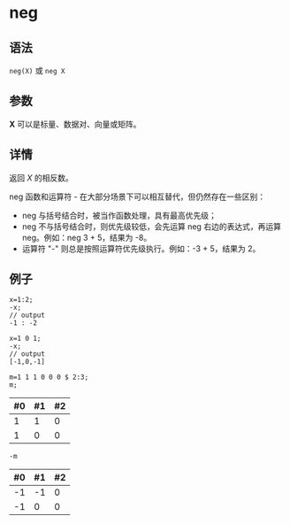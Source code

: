 # neg

## 语法

`neg(X)` 或 `neg X`

## 参数

**X** 可以是标量、数据对、向量或矩阵。

## 详情

返回 *X* 的相反数。

neg 函数和运算符 - 在大部分场景下可以相互替代，但仍然存在一些区别：

* neg 与括号结合时，被当作函数处理，具有最高优先级；
* neg 不与括号结合时，则优先级较低，会先运算 neg 右边的表达式，再运算 neg。例如：neg 3 + 5，结果为 -8。
* 运算符 "-" 则总是按照运算符优先级执行。例如：-3 + 5，结果为 2。

## 例子

```
x=1:2;
-x;
// output
-1 : -2
```

```
x=1 0 1;
-x;
// output
[-1,0,-1]
```

```
m=1 1 1 0 0 0 $ 2:3;
m;
```

| #0 | #1 | #2 |
| --- | --- | --- |
| 1 | 1 | 0 |
| 1 | 0 | 0 |

```
-m
```

| #0 | #1 | #2 |
| --- | --- | --- |
| -1 | -1 | 0 |
| -1 | 0 | 0 |


